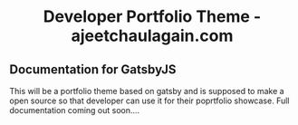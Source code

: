 
<h1 align="center">
  Developer Portfolio Theme - ajeetchaulagain.com
</h1>

<h2>
  Documentation for GatsbyJS 
</h2>

This will be a portfolio theme based on gatsby and is supposed to make a open source so that developer can use it for their poprtfolio showcase. 
Full documentation coming out soon....

